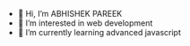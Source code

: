 - 👋 Hi, I’m ABHISHEK PAREEK
- 👀 I’m interested in web development
- 🌱 I’m currently learning advanced javascript
  



<!---
ABHISHEK895530/ABHISHEK895530 is a ✨ special ✨ repository because its `README.md` (this file) appears on your GitHub profile.
You can click the Preview link to take a look at your changes.
--->

